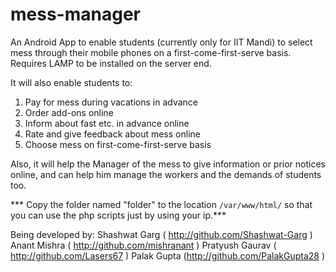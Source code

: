 # mess-manager
An Android App to enable students (currently only for IIT Mandi) to select mess through their mobile phones on a first-come-first-serve basis. Requires LAMP to be installed on the server end.

It will also enable students to:
1. Pay for mess during vacations in advance
2. Order add-ons online
3. Inform about fast etc. in advance online
4. Rate and give feedback about mess online
5. Choose mess on first-come-first-serve basis

Also, it will help the Manager of the mess to give information or prior notices online, and can help him manage the workers and the demands of students too.

*** Copy the folder named "folder" to the location `/var/www/html/` so that you can use the php scripts just by using your ip.***

Being developed by:
Shashwat Garg ( http://github.com/Shashwat-Garg )
Anant Mishra ( http://github.com/mishranant )
Pratyush Gaurav ( http://github.com/Lasers67 )
Palak Gupta (http://github.com/PalakGupta28 )
